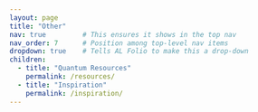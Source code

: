 ```yaml
---
layout: page
title: "Other"
nav: true         # This ensures it shows in the top nav
nav_order: 7      # Position among top-level nav items
dropdown: true    # Tells AL Folio to make this a drop-down
children:
  - title: "Quantum Resources"
    permalink: /resources/
  - title: "Inspiration"
    permalink: /inspiration/
---
```

